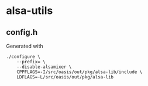 # alsa-utils

## config.h
Generated with

	./configure \
		--prefix= \
		--disable-alsamixer \
		CPPFLAGS=-I/src/oasis/out/pkg/alsa-lib/include \
		LDFLAGS=-L/src/oasis/out/pkg/alsa-lib
